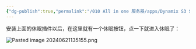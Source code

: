```yaml
---
{"dg-publish":true,"permalink":"/010 All in one 服务器/apps/Dynamix S3 Sleep 休眠插件/","dgPassFrontmatter":true,"created":"2024-06-21T16:15:57.405+08:00","updated":"2024-06-21T16:17:18.085+08:00"}
---
```


安装上面的休眠插件以后，在这里就有一个休眠按钮，点一下就进入休眠了：

![Pasted image 20240621135155.png](/img/user/$/$Sys999%20Attachment/Pasted%20image%2020240621135155.png)
